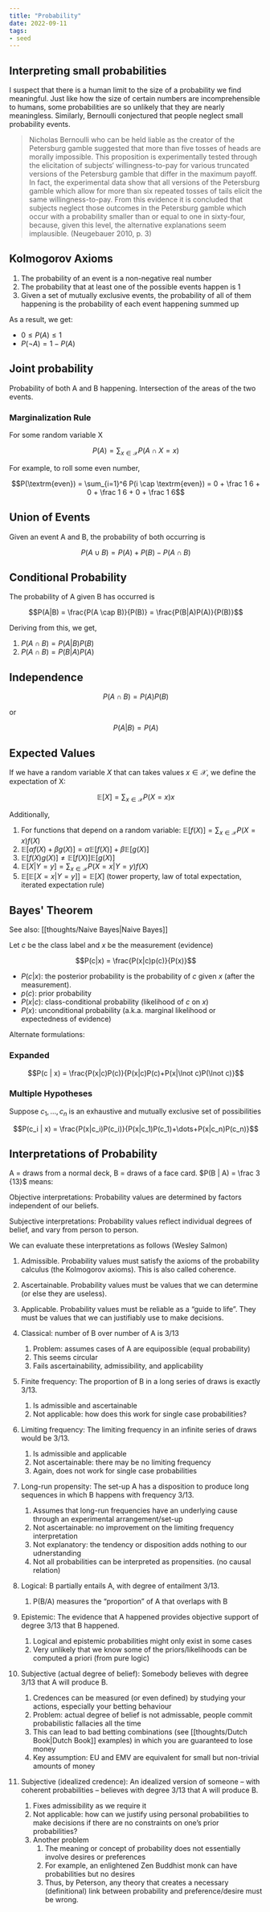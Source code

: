 ```yaml
---
title: "Probability"
date: 2022-09-11
tags:
- seed
---
```


## Interpreting small probabilities
I suspect that there is a human limit to the size of a probability we find meaningful. Just like how the size of certain numbers are incomprehensible to humans, some probabilities are so unlikely that they are nearly meaningless. Similarly, Bernoulli conjectured that people neglect small probability events.

> Nicholas Bernoulli who can be held liable as the creator of the Petersburg gamble suggested that more than five tosses of heads are morally impossible. This proposition is experimentally tested through the elicitation of subjects‘ willingness-to-pay for various truncated versions of the Petersburg gamble that differ in the maximum payoff. In fact, the experimental data show that all versions of the Petersburg gamble which allow for more than six repeated tosses of tails elicit the same willingness-to-pay. From this evidence it is concluded that subjects neglect those outcomes in the Petersburg gamble which occur with a probability smaller than or equal to one in sixty-four, because, given this level, the alternative explanations seem implausible. (Neugebauer 2010, p. 3)

## Kolmogorov Axioms
1. The probability of an event is a non-negative real number
2. The probability that at least one of the possible events happen is 1
3. Given a set of mutually exclusive events, the probability of all of them happening is the probability of each event happening summed up

As a result, we get:
- $0 \leq P(A) \leq 1$
- $P(\lnot A) = 1 - P(A)$

## Joint probability
Probability of both A and B happening. Intersection of the areas of the two events.

### Marginalization Rule
For some random variable X

$$P(A) = \sum_{x \in \mathcal{X}}P(A \cap X = x)$$

For example, to roll some even number,

$$P(\textrm{even}) = \sum_{i=1}^6 P(i \cap \textrm{even}) = 0 + \frac 1 6 + 0 + \frac 1 6 + 0 + \frac 1 6$$

## Union of Events
Given an event A and B, the probability of both occurring is

$$P(A \cup B) = P(A) + P(B) - P(A \cap B)$$

## Conditional Probability
The probability of A given B has occurred is

$$P(A|B) = \frac{P(A \cap B)}{P(B)} = \frac{P(B|A)P(A)}{P(B)}$$

Deriving from this, we get,
1. $P(A \cap B) = P(A|B) P(B)$
2. $P(A \cap B) = P(B|A) P(A)$

## Independence
$$P(A \cap B) = P(A)P(B)$$

or 

$$P(A|B) = P(A)$$

## Expected Values
If we have a random variable $X$ that can takes values $x \in \mathcal{X}$, we define the expectation of X:

$$\mathbb{E}[X] = \sum_{x \in \mathcal{X}} P(X=x)x$$

Additionally, 
1. For functions that depend on a random variable: $\mathbb{E}[f(X)] = \sum_{x \in \mathcal{X}} P(X=x)f(X)$
2. $\mathbb{E}[\alpha f(X) + \beta g(X)] = \alpha \mathbb{E}[f(X)] + \beta \mathbb{E}[g(X)]$
3. $\mathbb{E}[f(X)g(X)] \neq \mathbb{E}[f(X)] \mathbb{E}[g(X)]$
4. $\mathbb{E}[X|Y=y] = \sum_{x \in \mathcal{X}} P(X=x|Y=y)f(X)$
5. $\mathbb{E}[\mathbb{E}[X =x | Y=y]] = \mathbb{E}[X]$ (tower property, law of total expectation, iterated expectation rule)

## Bayes' Theorem
See also: [[thoughts/Naive Bayes|Naive Bayes]]

Let $c$ be the class label and $x$ be the measurement (evidence)

$$P(c|x) = \frac{P(x|c)p(c)}{P(x)}$$

- $P(c|x)$: the posterior probability is the probability of $c$ given $x$ (after the measurement). 
- $p(c)$: prior probability
- $P(x|c)$: class-conditional probability (likelihood of $c$ on $x$)
- $P(x)$: unconditional probability (a.k.a. marginal likelihood or expectedness of evidence)

Alternate formulations:

### Expanded
$$P(c | x) = \frac{P(x|c)P(c)}{P(x|c)P(c)+P(x|\lnot c)P(\lnot c)}$$

### Multiple Hypotheses
Suppose $c_1, \dots, c_n$ is an exhaustive and mutually exclusive set of possibilities

$$P(c_i | x) = \frac{P(x|c_i)P(c_i)}{P(x|c_1)P(c_1)+\dots+P(x|c_n)P(c_n)}$$

## Interpretations of Probability
A = draws from a normal deck, B = draws of a face card.
$P(B | A) = \frac 3 {13}$ means:

Objective interpretations: Probability values are determined by factors independent of our beliefs.

Subjective interpretations: Probability values reflect individual degrees of belief, and vary from person to person.

We can evaluate these interpretations as follows (Wesley Salmon)
1. Admissible. Probability values must satisfy the axioms of the probability calculus (the Kolmogorov axioms). This is also called coherence.
2. Ascertainable. Probability values must be values that we can determine (or else they are useless).
3. Applicable. Probability values must be reliable as a “guide to life”. They must be values that we can justifiably use to make decisions.

1. Classical: number of B over number of A is $3/13$
	1. Problem: assumes cases of A are equipossible (equal probability)
	2. This seems circular
	3. Fails ascertainability, admissibility, and applicability
2. Finite frequency: The proportion of B in a long series of draws is exactly $3/13$.
	1. Is admissible and ascertainable
	2. Not applicable: how does this work for single case probabilities?
3. Limiting frequency: The limiting frequency in an infinite series of draws would be $3/13$.
	1. Is admissible and applicable
	2. Not ascertainable: there may be no limiting frequency
	3. Again, does not work for single case probabilities
4. Long-run propensity: The set-up A has a disposition to produce long sequences in which B happens with frequency $3/13$.
	1. Assumes that long-run frequencies have an underlying cause through an experimental arrangement/set-up
	2. Not ascertainable: no improvement on the limiting frequency interpretation
	3. Not explanatory: the tendency or disposition adds nothing to our udnerstanding
	4. Not all probabilities can be interpreted as propensities. (no causal relation)
5. Logical: B partially entails A, with degree of entailment $3/13$.
	1. P(B/A) measures the “proportion” of A that overlaps with B
6. Epistemic: The evidence that A happened provides objective support of degree $3/13$ that B happened.
	1. Logical and epistemic probabilities might only exist in some cases
	2. Very unlikely that we know some of the priors/likelihoods can be computed a priori (from pure logic)
7. Subjective (actual degree of belief):  Somebody believes with degree $3/13$ that A will produce B.
	1. Credences can be measured (or even defined) by studying your actions, especially your betting behaviour
	2. Problem: actual degree of belief is not admissable, people commit probabilistic fallacies all the time
	3. This can lead to bad betting combinations (see [[thoughts/Dutch Book|Dutch Book]] examples) in which you are guaranteed to lose money
	4. Key assumption: EU and EMV are equivalent for small but non-trivial amounts of money
8. Subjective (idealized credence): An idealized version of someone – with coherent probabilities – believes with degree $3/13$ that A will produce B.
	1. Fixes admissibility as we require it
	2. Not applicable: how can we justify using personal probabilities to make decisions if there are no constraints on one’s prior probabilities? 
	3. Another problem
		1. The meaning or concept of probability does not essentially involve desires or preferences
		2. For example, an enlightened Zen Buddhist monk can have probabilities but no desires
		3. Thus, by Peterson, any theory that creates a necessary (definitional) link between probability and preference/desire must be wrong.